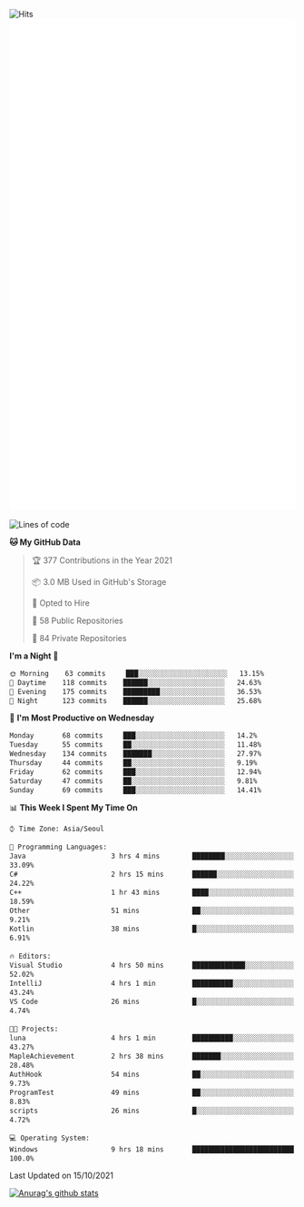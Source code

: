 ![Hits](https://hits.seeyoufarm.com/api/count/incr/badge.svg?url=https%3A%2F%2Fgithub.com%2Fkokose1234&count_bg=%2379C83D&title_bg=%23555555&icon=apple.svg&icon_color=%23E7E7E7&title=hits&edge_flat=false)
<br/>
![Metrics](https://github.com/kokose1234/kokose1234/blob/main/github-metrics.svg)

<!--START_SECTION:waka-->
![Lines of code](https://img.shields.io/badge/From%20Hello%20World%20I%27ve%20Written-11.8%20million%20lines%20of%20code-blue)

**🐱 My GitHub Data** 

> 🏆 377 Contributions in the Year 2021
 > 
> 📦 3.0 MB Used in GitHub's Storage 
 > 
> 💼 Opted to Hire
 > 
> 📜 58 Public Repositories 
 > 
> 🔑 84 Private Repositories  
 > 
**I'm a Night 🦉** 

```text
🌞 Morning    63 commits     ███░░░░░░░░░░░░░░░░░░░░░░   13.15% 
🌆 Daytime    118 commits    ██████░░░░░░░░░░░░░░░░░░░   24.63% 
🌃 Evening    175 commits    █████████░░░░░░░░░░░░░░░░   36.53% 
🌙 Night      123 commits    ██████░░░░░░░░░░░░░░░░░░░   25.68%

```
📅 **I'm Most Productive on Wednesday** 

```text
Monday       68 commits     ███░░░░░░░░░░░░░░░░░░░░░░   14.2% 
Tuesday      55 commits     ██░░░░░░░░░░░░░░░░░░░░░░░   11.48% 
Wednesday    134 commits    ███████░░░░░░░░░░░░░░░░░░   27.97% 
Thursday     44 commits     ██░░░░░░░░░░░░░░░░░░░░░░░   9.19% 
Friday       62 commits     ███░░░░░░░░░░░░░░░░░░░░░░   12.94% 
Saturday     47 commits     ██░░░░░░░░░░░░░░░░░░░░░░░   9.81% 
Sunday       69 commits     ███░░░░░░░░░░░░░░░░░░░░░░   14.41%

```


📊 **This Week I Spent My Time On** 

```text
⌚︎ Time Zone: Asia/Seoul

💬 Programming Languages: 
Java                     3 hrs 4 mins        ████████░░░░░░░░░░░░░░░░░   33.09% 
C#                       2 hrs 15 mins       ██████░░░░░░░░░░░░░░░░░░░   24.22% 
C++                      1 hr 43 mins        ████░░░░░░░░░░░░░░░░░░░░░   18.59% 
Other                    51 mins             ██░░░░░░░░░░░░░░░░░░░░░░░   9.21% 
Kotlin                   38 mins             █░░░░░░░░░░░░░░░░░░░░░░░░   6.91%

🔥 Editors: 
Visual Studio            4 hrs 50 mins       █████████████░░░░░░░░░░░░   52.02% 
IntelliJ                 4 hrs 1 min         ██████████░░░░░░░░░░░░░░░   43.24% 
VS Code                  26 mins             █░░░░░░░░░░░░░░░░░░░░░░░░   4.74%

🐱‍💻 Projects: 
luna                     4 hrs 1 min         ██████████░░░░░░░░░░░░░░░   43.27% 
MapleAchievement         2 hrs 38 mins       ███████░░░░░░░░░░░░░░░░░░   28.48% 
AuthHook                 54 mins             ██░░░░░░░░░░░░░░░░░░░░░░░   9.73% 
ProgramTest              49 mins             ██░░░░░░░░░░░░░░░░░░░░░░░   8.83% 
scripts                  26 mins             █░░░░░░░░░░░░░░░░░░░░░░░░   4.72%

💻 Operating System: 
Windows                  9 hrs 18 mins       █████████████████████████   100.0%

```


 Last Updated on 15/10/2021
<!--END_SECTION:waka-->

[![Anurag's github stats](https://github-readme-stats.vercel.app/api?username=kokose1234&theme=dracula)](https://github.com/anuraghazra/github-readme-stats)



	
